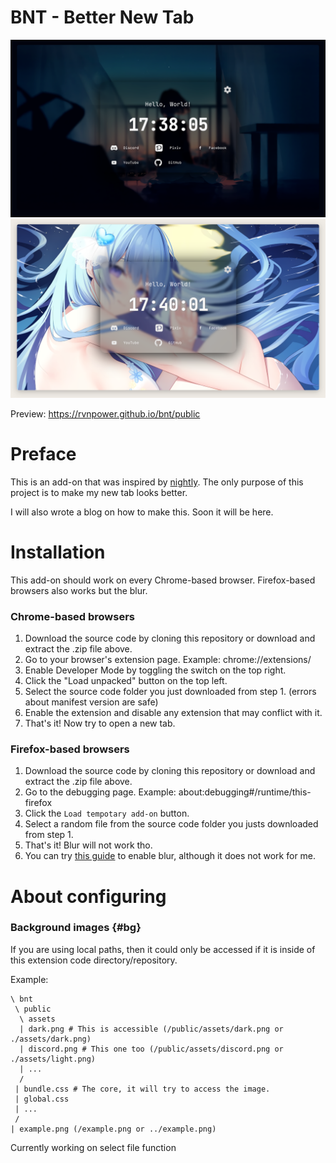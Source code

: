 # BNT - Better New Tab
![dark preview](https://raw.githubusercontent.com/rVnPower/bnt/svelte/preview/dark.png)
![light preview](https://raw.githubusercontent.com/rVnPower/bnt/svelte/preview/light.png)

Preview: https://rvnpower.github.io/bnt/public

# Preface
This is an add-on that was inspired by [nightly](https://github.com/damnitharshit/nightly).
The only purpose of this project is to make my new tab looks better.

I will also wrote a blog on how to make this. Soon it will be here.

# Installation
This add-on should work on every Chrome-based browser. Firefox-based browsers also works but the blur.

### Chrome-based browsers
1. Download the source code by cloning this repository or download and extract the .zip file above.
2. Go to your browser's extension page. Example: chrome://extensions/
3. Enable Developer Mode by toggling the switch on the top right.
4. Click the "Load unpacked" button on the top left.
5. Select the source code folder you just downloaded from step 1. (errors about manifest version are safe)
6. Enable the extension and disable any extension that may conflict with it.
7. That's it! Now try to open a new tab.

### Firefox-based browsers
1. Download the source code by cloning this repository or download and extract the .zip file above.
2. Go to the debugging page. Example: about:debugging#/runtime/this-firefox
3. Click the `Load tempotary add-on` button.
4. Select a random file from the source code folder you justs downloaded from step 1.
5. That's it! Blur will not work tho.
6. You can try [this guide](https://dev.to/snkds/how-to-enable-backdrop-filter-in-firefox-2n8e) to enable blur, although
it does not work for me.

# About configuring
### Background images {#bg}
If you are using local paths, then it could only be accessed if it is inside of this extension code directory/repository.

Example:

```
\ bnt
 \ public
  \ assets
  | dark.png # This is accessible (/public/assets/dark.png or ./assets/dark.png)
  | discord.png # This one too (/public/assets/discord.png or ./assets/light.png)
  | ...
  /
 | bundle.css # The core, it will try to access the image.
 | global.css
 | ...
 /
| example.png (/example.png or ../example.png)
```

Currently working on select file function

